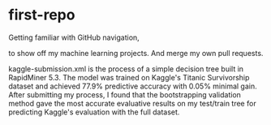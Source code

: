 # first-repo
Getting familiar with GitHub navigation, 
  
  to show off my machine learning projects.
And merge my own pull requests. 

kaggle-submission.xml is the process of a simple decision tree built in RapidMiner 5.3. The model was trained on Kaggle's Titanic Survivorship dataset and achieved 77.9% predictive accuracy with 0.05% minimal gain. After submitting my process, I found that the bootstrapping validation method gave the most accurate evaluative results on my test/train tree for predicting Kaggle's evaluation with the full dataset. 
